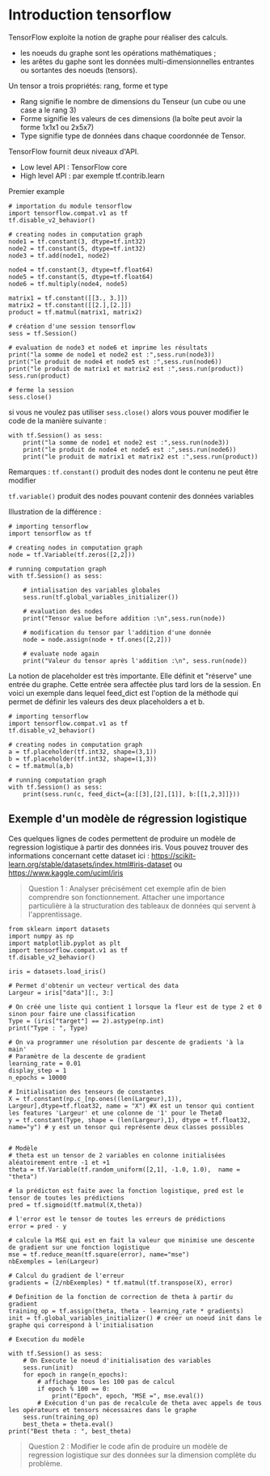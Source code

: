 # Introduction tensorflow

TensorFlow exploite la notion de graphe pour réaliser des calculs.
* les noeuds du graphe sont les opérations mathématiques ;
* les arêtes du gaphe sont les données multi-dimensionnelles entrantes ou sortantes des noeuds (tensors).

Un tensor a trois propriétés: rang, forme et type
* Rang signifie le nombre de dimensions du Tenseur (un cube ou une case a le rang 3)
* Forme signifie les valeurs de ces dimensions (la boîte peut avoir la forme 1x1x1 ou 2x5x7)
* Type signifie type de données dans chaque coordonnée de Tensor. 

TensorFlow fournit deux niveaux d'API.
* Low level API : TensorFlow core
* High level API : par exemple tf.contrib.learn

Premier example
```
# importation du module tensorflow 
import tensorflow.compat.v1 as tf 
tf.disable_v2_behavior()

# creating nodes in computation graph 
node1 = tf.constant(3, dtype=tf.int32) 
node2 = tf.constant(5, dtype=tf.int32) 
node3 = tf.add(node1, node2) 

node4 = tf.constant(3, dtype=tf.float64) 
node5 = tf.constant(5, dtype=tf.float64) 
node6 = tf.multiply(node4, node5) 

matrix1 = tf.constant([[3., 3.]])
matrix2 = tf.constant([[2.],[2.]])
product = tf.matmul(matrix1, matrix2)

# création d'une session tensorflow
sess = tf.Session() 

# evaluation de node3 et node6 et imprime les résultats 
print("la somme de node1 et node2 est :",sess.run(node3))
print("le produit de node4 et node5 est :",sess.run(node6)) 
print("le produit de matrix1 et matrix2 est :",sess.run(product)) 
sess.run(product)

# ferme la session 
sess.close() 

```

si vous ne voulez pas utiliser ```sess.close()``` alors vous pouver
modifier le code de la manière suivante :
```
with tf.Session() as sess:
	print("la somme de node1 et node2 est :",sess.run(node3))
	print("le produit de node4 et node5 est :",sess.run(node6)) 
	print("le produit de matrix1 et matrix2 est :",sess.run(product)) 
```

Remarques :
```tf.constant()``` produit des nodes dont le contenu ne peut être modifier

```tf.variable()``` produit des nodes pouvant contenir des données variables

Illustration de la différence :
```
# importing tensorflow 
import tensorflow as tf 

# creating nodes in computation graph 
node = tf.Variable(tf.zeros([2,2])) 

# running computation graph 
with tf.Session() as sess: 

	# intialisation des variables globales 
	sess.run(tf.global_variables_initializer()) 

	# evaluation des nodes 
	print("Tensor value before addition :\n",sess.run(node)) 

	# modification du tensor par l'addition d'une donnée 
	node = node.assign(node + tf.ones([2,2])) 

	# evaluate node again 
	print("Valeur du tensor après l'addition :\n", sess.run(node)) 
```

La notion de placeholder est très importante. Elle définit et "réserve" une entrée du graphe. Cette entrée sera affectée plus tard lors de la session.
En voici un exemple dans lequel feed_dict est l'option de la méthode qui permet de définir les valeurs des deux placeholders a et b.
```
# importing tensorflow 
import tensorflow.compat.v1 as tf 
tf.disable_v2_behavior()

# creating nodes in computation graph 
a = tf.placeholder(tf.int32, shape=(3,1)) 
b = tf.placeholder(tf.int32, shape=(1,3)) 
c = tf.matmul(a,b) 

# running computation graph 
with tf.Session() as sess: 
	print(sess.run(c, feed_dict={a:[[3],[2],[1]], b:[[1,2,3]]})) 

```

## Exemple d'un modèle de régression logistique

Ces quelques lignes de codes permettent de produire un modèle de regression logistique à partir des données iris.
Vous pouvez trouver des informations concernant cette dataset ici : https://scikit-learn.org/stable/datasets/index.html#iris-dataset ou https://www.kaggle.com/uciml/iris

> Question 1 : Analyser précisément cet exemple afin de bien comprendre son fonctionnement. Attacher une importance particulière à la structuration des tableaux de données qui servent à l'apprentissage.

```
from sklearn import datasets
import numpy as np
import matplotlib.pyplot as plt
import tensorflow.compat.v1 as tf 
tf.disable_v2_behavior()

iris = datasets.load_iris()

# Permet d'obtenir un vecteur vertical des data
Largeur = iris["data"][:, 3:]

# On créé une liste qui contient 1 lorsque la fleur est de type 2 et 0 sinon pour faire une classification
Type = (iris["target"] == 2).astype(np.int)
print("Type : ", Type)

# On va programmer une résolution par descente de gradients 'à la main'
# Paramètre de la descente de gradient
learning_rate = 0.01 
display_step = 1
n_epochs = 10000

# Initialisation des tenseurs de constantes
X = tf.constant(np.c_[np.ones((len(Largeur),1)), Largeur],dtype=tf.float32, name = "X") #X est un tensor qui contient les features 'Largeur' et une colonne de '1' pour le Theta0
y = tf.constant(Type, shape = (len(Largeur),1), dtype = tf.float32, name="y") # y est un tensor qui représente deux classes possibles


# Modèle
# theta est un tensor de 2 variables en colonne initialisées aléatoirement entre -1 et +1
theta = tf.Variable(tf.random_uniform([2,1], -1.0, 1.0),  name = "theta") 

# la prédicton est faite avec la fonction logistique, pred est le tensor de toutes les prédictions
pred = tf.sigmoid(tf.matmul(X,theta)) 

# l'error est le tensor de toutes les erreurs de prédictions
error = pred - y 

# calcule la MSE qui est en fait la valeur que minimise une descente de gradient sur une fonction logistique
mse = tf.reduce_mean(tf.square(error), name="mse") 
nbExemples = len(Largeur)

# Calcul du gradient de l'erreur
gradients = (2/nbExemples) * tf.matmul(tf.transpose(X), error) 

# Definition de la fonction de correction de theta à partir du gradient
training_op = tf.assign(theta, theta - learning_rate * gradients)
init = tf.global_variables_initializer() # créer un noeud init dans le graphe qui correspond à l'initialisation

# Execution du modèle

with tf.Session() as sess:
    # On Execute le noeud d'initialisation des variables
    sess.run(init) 
    for epoch in range(n_epochs):
    	# affichage tous les 100 pas de calcul
        if epoch % 100 == 0:  
            print("Epoch", epoch, "MSE =", mse.eval())
        # Exécution d'un pas de recalcule de theta avec appels de tous les opérateurs et tensors nécessaires dans le graphe
	sess.run(training_op) 
    best_theta = theta.eval()
print("Best theta : ", best_theta)
```

> Question 2 : Modifier le code afin de produire un modèle de regression logistique sur des données sur la dimension complète du problème.
